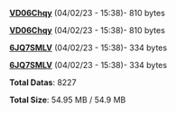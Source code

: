 [**VD06Chqy**](/data/VD06Chqy.txt) (04/02/23 - 15:38)- 810 bytes

[**VD06Chqy**](/data/VD06Chqy.txt) (04/02/23 - 15:38)- 810 bytes

[**6JQ7SMLV**](/data/6JQ7SMLV.txt) (04/02/23 - 15:38)- 334 bytes

[**6JQ7SMLV**](/data/6JQ7SMLV.txt) (04/02/23 - 15:38)- 334 bytes

**Total Datas**: 8227

**Total Size**: 54.95 MB / 54.9 MB